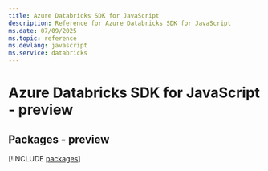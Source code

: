 ```yaml
---
title: Azure Databricks SDK for JavaScript
description: Reference for Azure Databricks SDK for JavaScript
ms.date: 07/09/2025
ms.topic: reference
ms.devlang: javascript
ms.service: databricks
---
```

# Azure Databricks SDK for JavaScript - preview
## Packages - preview
[!INCLUDE [packages](databricks-index.md)]